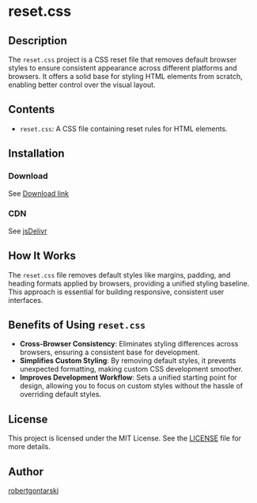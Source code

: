 
# reset.css

## Description
The `reset.css` project is a CSS reset file that removes default browser styles to ensure consistent appearance across different platforms and browsers. It offers a solid base for styling HTML elements from scratch, enabling better control over the visual layout.

## Contents
- `reset.css`: A CSS file containing reset rules for HTML elements.

## Installation

### Download

See [Download link](https://cdn.jsdelivr.net/gh/robertgontarski/reset.css@master/reset.css)

### CDN

See [jsDelivr](https://www.jsdelivr.com/package/gh/robertgontarski/reset.css)

## How It Works
The `reset.css` file removes default styles like margins, padding, and heading formats applied by browsers, providing a unified styling baseline. This approach is essential for building responsive, consistent user interfaces.

## Benefits of Using `reset.css`
- **Cross-Browser Consistency**: Eliminates styling differences across browsers, ensuring a consistent base for development.
- **Simplifies Custom Styling**: By removing default styles, it prevents unexpected formatting, making custom CSS development smoother.
- **Improves Development Workflow**: Sets a unified starting point for design, allowing you to focus on custom styles without the hassle of overriding default styles.

## License
This project is licensed under the MIT License. See the [LICENSE](LICENSE) file for more details.

## Author
[robertgontarski](https://www.linkedin.com/in/robert-gontarski)

